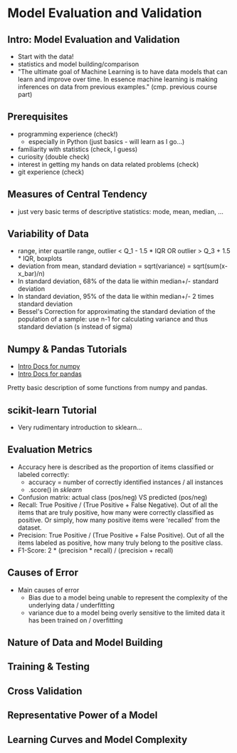 # Model Evaluation and Validation

## Intro: Model Evaluation and Validation
* Start with the data!
* statistics and model building/comparison
* "The ultimate goal of Machine Learning is to have data models that can learn and improve over time. In essence machine learning is making inferences on data from previous examples." (cmp. previous course part)

## Prerequisites
* programming experience (check!)
  * especially in Python (just basics - will learn as I go...)
* familiarity with statistics (check, I guess)
* curiosity (double check)
* interest in getting my hands on data related problems (check)
* git experience (check)

## Measures of Central Tendency
* just very basic terms of descriptive statistics: mode, mean, median, ...

## Variability of Data
* range, inter quartile range, outlier < Q_1 - 1.5 * IQR OR outlier > Q_3 + 1.5 * IQR, boxplots
* deviation from mean, standard deviation = sqrt(variance) = sqrt(sum(x-x_bar)/n)
* In standard deviation, 68% of the data lie within median+/- standard deviation
* In standard deviation, 95% of the data lie within median+/- 2 times standard deviation
* Bessel's Correction for approximating the standard deviation of the population of a sample: use n-1 for calculating variance and thus standard deviation (s instead of sigma)

## Numpy & Pandas Tutorials
* [Intro Docs for numpy](https://docs.scipy.org/doc/numpy-dev/user/quickstart.html)
* [Intro Docs for pandas](http://pandas.pydata.org/pandas-docs/version/0.17.0/)

Pretty basic description of some functions from numpy and pandas.

## scikit-learn Tutorial
* Very rudimentary introduction to sklearn...

## Evaluation Metrics
* Accuracy here is described as the proportion of items classified or labeled correctly:
  * accuracy = number of correctly identified instances / all instances
  * .score() in *sklearn*
* Confusion matrix: actual class (pos/neg) VS predicted (pos/neg)
* Recall: True Positive / (True Positive + False Negative). Out of all the items that are truly positive, how many were correctly classified as positive. Or simply, how many positive items were 'recalled' from the dataset.
* Precision: True Positive / (True Positive + False Positive). Out of all the items labeled as positive, how many truly belong to the positive class.
* F1-Score: 2 * (precision * recall) / (precision + recall)

## Causes of Error
* Main causes of error
  * Bias due to a model being unable to represent the complexity of the underlying data / underfitting
  * variance due to a model being overly sensitive to the limited data it has been trained on / overfitting

## Nature of Data and Model Building

## Training & Testing

## Cross Validation

## Representative Power of a Model

## Learning Curves and Model Complexity
